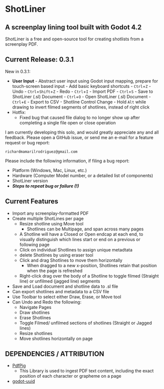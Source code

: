 # ShotLiner
## A screenplay lining tool built with Godot 4.2

ShotLiner is a free and open-source tool for creating shotlists from a screenplay PDF.

## Current Release: 0.3.1

New in 0.3.1:

- **User Input**
			- Abstract user input using Godot input mapping, prepare for touch-screen based input
			- Add basic keyboard shortcuts
				- `Ctrl`+`Z` - Undo
				- `Ctrl`+`Shift`+`Z` - Redo
				- `Ctrl`+`I` - Import PDF
				- `Ctrl`+`S` - Save to ShotLiner (.sl) Document
				- `Ctrl`+`O` - Open ShotLiner (.sl) Document
				- `Ctrl`+`E` - Export to CSV
			- Shotline Control Change
				- Hold `Alt` while drawing to invert filmed segments of shotlines, instead of right click
- Hotfix:
  - Fixed bug that caused file dialog to no longer show up after completing a single file open or close operation


I am currently developing this solo, and would greatly appreciate any and all feedback. Please open a GitHub issue, or send me an e-mail for a feature request or bug report: 

`richardmamarilrodriguez@gmail.com`

Please include the following information, if filing a bug report:

- Platform (Windows, Mac, Linux, etc.)
- Hardware (Computer Model number, or a detailed list of components)
- ShotLiner version
- ***Steps to repeat bug or failure (!)***

## Current Features
- Import any screenplay-formatted PDF
- Create multiple ShotLines per page
  - Resize shotline using Move tool
	- Shotlines can be Multipage, and span across many pages
  - A Shotline will have a Closed or Open endcap at each end, to visually distinguish which lines start or end on a previous or following page
  - Click on individual Shotlines to assign unique metadtata
  - delete Shotlines by using eraser tool
  - Click and drag Shotlines to move them horizontally
  	- When dragged to a new x-position, Shotlines retain that position when the page is refreshed
  - Right-click drag over the body of a Shotline to toggle filmed (Straight line) or unfilmed (jagged line) segments
- Save and Load document and shotline data to .sl file
- Can export shotlines and metadata to a CSV file
- Use Toolbar to select either Draw, Erase, or Move tool
- Can Undo and Redo the following:
  - Navigate Pages
  - Draw shotlines
  - Erase Shotlines
  - Toggle Filmed/ unfilmed sections of shotlines (Straight or Jagged lines)
  - Resize shotlines
  - Move shotlines horizontally on page



## DEPENDENCIES / ATTRIBUTION
- [PdfPig](https://github.com/UglyToad/PdfPig)
  - This Library is used to ingest PDF text content, including the exact position of each character or grapheme on a page
- [godot-uuid](https://github.com/binogure-studio/godot-uuid)
